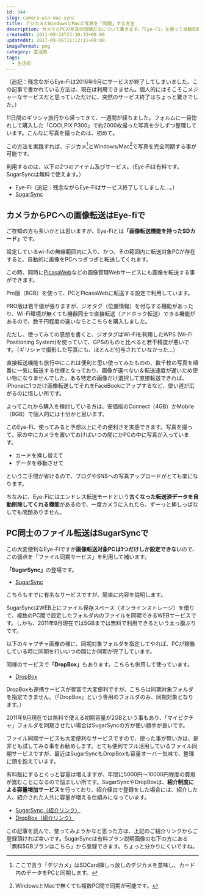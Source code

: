 ```yaml
---
id: 344
slug: camera-win-mac-sync
title: デジカメとWindowsとMacの写真を「同期」する方法
description: カメラとPCの写真の同期方法について書きます。「Eye-Fi」を使って自動同期しています。
createdAt: 2011-09-24T23:30:33+09:00
updatedAt: 2017-09-06T11:12:11+09:00
imageFormat: png
category: 生活術
tags:
  - 生活術
---
```


（追記：残念ながらEye-Fiは2016年9月にサービスが終了してしまいました。この記事で書かれている方法は、現在は利用できません。個人的にはそこそこメジャーなサービスだと思っていただけに、突然のサービス終了はちょっと驚きでした。）

11日間のギリシャ旅行から帰ってきて、一週間が経ちました。フォルムに一目惚れして購入した「COOLPIX P300」で約2000枚撮った写真を少しずつ整理しています。こんなに写真を撮ったのは、初めて。

この方法を実践すれば、デジカメ[^1]とWindows/Mac[^2]で写真を完全同期する事が可能です。

[^1]: ここで言う「デジカメ」はSDCard挿しっ放しのデジカメを意味し、カード内のデータをPCと同期します。  
[^2]: WindowsとMacで無くても複数PC間で同期が可能です。

利用するのは、以下の2つのアイテム及びサービス。（Eye-Fiは有料です。SugarSyncは無料で使えます。）

* Eye-Fi（追記：残念ながらEye-Fiはサービス終了してしました…。）
* <a href="http://www.sugarsync.jp/" target="_blank" rel="noopener">SugarSync</a>

## カメラからPCへの画像転送はEye-fiで

ご存知の方も多いかとは思いますが、Eye-Fiとは<strong>「画像転送機能を持ったSDカード」</strong>です。

設定しているwi-fiの無線範囲内に入り、かつ、その範囲内に転送対象PCが存在すると、自動的に画像をPCへつぎつぎと転送してくれます。

この時、同時に<a href="https://picasaweb.google.com/home" target="_blank" rel="noopener">PicasaWeb</a>などの画像管理Webサービスにも画像を転送する事ができます。

Pro版（8GB）を使って、PCとPicasaWebに転送する設定で利用しています。

PRO版は若干値が張りますが、ジオタグ（位置情報）を付与する機能があったり、Wi-Fi環境が無くても機器同士で直接転送（アドホック転送）できる機能があるので、数千円程度の違いならとこちらを購入しました。

ただし、使ってみての感想を書くと、ジオタグはWi-Fiを利用したWPS (Wi-Fi Positioning System)を使っていて、GPSのものと比べると若干精度が悪いです。（ギリシャで撮影した写真にも、ほとんど付与されていなかった…）

直接転送機能も旅行中にこれは便利と思い使ってみたものの、数千枚の写真を順番に一気に転送する仕様となっており、画像が選べない＆転送速度が遅いため使い物になりませんでした。ある特定の画像だけ選択して直接転送できれば、iPhoneに1つだけ画像転送してそれをFaceBookにアップするなど、使い道が広がるのに惜しい所です。

よってこれから購入を検討している方は、安価版のConnect（4GB）かMobile（8GB）で個人的には十分かと思います。

このEye-Fi、使ってみると予想以上にその便利さを実感できます。写真を撮って、家の中にカメラを置いておけばいつの間にかPCの中に写真が入っています。

* カードを挿し替えて
* データを移動させて

という二手間が省けるので、ブログやSNSへの写真アップロードがとても楽になります。

ちなみに、Eye-Fiにはエンドレス転送モードという<strong>古くなった転送済データを自動削除してくれる機能</strong>があるので、一度カメラに入れたら、ずーっと挿しっぱなしでも問題ありません。

## PC同士のファイル転送はSugarSyncで

この大変便利なEye-Fiですが<strong>画像転送対象PCは1つだけしか設定できない</strong>ので、この弱点を「ファイル同期サービス」を利用して補います。

<strong>「SugarSync」</strong>の登場です。

<capture-image article-id="344" img-file-name="20110922_sugarsync.jpg" caption="SugarSync"></capture-image>

* <a href="https://www1.sugarsync.com/jp/" target="_blank" rel="noopener">SugarSync</a>

こちらもすでに有名なサービスですが、簡単に内容を説明します。

SugarSyncはWEB上にファイル保存スペース（オンラインストレージ）を借りて、複数のPC間で設定したフォルダ内のファイルを同期できるWEBサービスです。しかも、2011年9月現在では5GBまでは無料で利用できるという太っ腹ぶりです。

以下のキャプチャ画像の様に、同期対象フォルダを指定してやれば、PCが稼働している時に同期を行いいつの間にか同期が完了しています。

<capture-image article-id="344" img-file-name="20110922_picSync.png" caption="SugarSyncの同期設定"></capture-image>

同様のサービスで<strong>「DropBox」</strong>もあります。こちらも併用して使っています。

<capture-image article-id="344" img-file-name="20110922_dropbox1.jpg" caption="DropBox"></capture-image>

* <a href="https://www.dropbox.com/" target="_blank" rel="noopener">DropBox</a>

DropBoxも連携サービスが豊富で大変便利ですが、こちらは同期対象フォルダを指定できません。（「DropBox」という専用のフォルダのみ、同期対象となります。）

2011年9月現在では無料で使える初期容量が2GBという事もあり、「マイピクチャ」フォルダを同期させたい場合はSugarSyncの方が使い勝手が良いです。

ファイル同期サービスも大変便利なサービスですので、使った事が無い方は、是非とも試してみる事をお勧めします。とても便利でフル活用しているファイル同期サービスですが、最近はSugarSyncもDropBoxも容量オーバー気味で、整理に頭を抱えています。

有料版にするとぐっと容量は増えますが、年間に5000円～10000円程度の費用が嵩むことになるので悩ましい所です。SugarSyncやDropBoxは、<strong>紹介制度による容量増加サービス</strong>を行っており、紹介経由で登録をした場合には、紹介した人、紹介された人共に容量が増える仕組みになっています。

* <a href="https://www.sugarsync.com/referral?rf=e2vsykvvo3682&utm_source=txemail&utm_medium=email&utm_campaign=referral" target="_blank" rel="noopener">SugarSync（紹介リンク）</a>
* <a href="http://db.tt/SWQUWv1" target="_blank" rel="noopener">DropBox（紹介リンク）</a>

この記事を読んで、使ってみようかなと思った方は、上記のご紹介リンクからご登録頂ければ幸いです。SugarSyncは有料プラン説明画像の右下の方にある「無料5GBプランはこちら」から登録できます。ちょっと分かりにくいですね。
